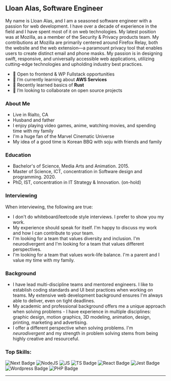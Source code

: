 ## Lloan Alas, Software Engineer

My name is Lloan Alas, and I am a seasoned software engineer with a passion for web development. I have over a decade of experience in the field and I have spent most of it on web technologies. My latest position was at Mozilla, as a member of the Security & Privacy products team. My contributions at Mozilla are primarily centered around Firefox Relay, both the website and the web extension—a paramount privacy tool that enables users to create distinct email and phone masks. My passion is in designing swift, responsive, and universally accessible web applications, utilizing cutting-edge technologies and upholding industry best practices.

- 🔭 Open to frontend & WP Fullstack opportunities
- 🌱 I’m currently learning about **AWS Services**
- 🎉 Recently learned basics of **Rust**
- 👯 I’m looking to collaborate on open source projects 

### About Me
- Live in Rialto, CA
- Husband and father
- I enjoy playing video games, anime, watching movies, and spending time with my family
- I'm a huge fan of the Marvel Cinematic Universe
- My idea of a good time is Korean BBQ with soju with friends and family 

### Education 
- Bachelor's of Science, Media Arts and Animation. 2015.
- Master of Science, ICT, concentration in Software design and programming. 2020.
- PhD, IST, concentration in IT Strategy & Innovation. (on-hold)

### Interviewing

When interviewing, the following are true: 

-  I don't do whiteboard/leetcode style interviews. I prefer to show you my work.
-  My experience should speak for itself. I'm happy to discuss my work and how I can contribute to your team.
-  I'm looking for a team that values diversity and inclusion. I'm neurodivergent and I'm looking for a team that values different perspectives.
-  I'm looking for a team that values work-life balance. I'm a parent and I value my time with my family.

### Background
- I have lead multi-discipline teams and mentored engineers. I like to establish coding standards and UI best practices when working on teams. My extensive web development background ensures I'm always able to deliver, even on tight deadlines.
- ️My academic and professional background offers me a unique approach when solving problems - I have experience in multiple disciplines: graphic design, motion graphics, 3D modeling, animation, design, printing, marketing and advertising. 
- I offer a different perspective when solving problems. I'm *neurodivergent* and my strength in problem solving stems from being highly creative and resourceful. 
 
### Top Skills:
![Next Badge](https://img.shields.io/badge/Next-white?style=for-the-badge&logo=next.js&logoColor=black) 
![NodeJS](https://img.shields.io/badge/node.js-white?style=for-the-badge&logo=node.js&logoColor=6DA55F) 
![JS](https://img.shields.io/badge/javascript-white?style=for-the-badge&logo=javascript) 
![TS Badge](https://img.shields.io/badge/typescript-white?style=for-the-badge&logo=typescript&logoColor=blue) 
![React Badge](https://img.shields.io/badge/react-white?style=for-the-badge&logo=react&logoColor=58c4dc)
![Jest Badge](https://img.shields.io/badge/jest-white?style=for-the-badge&logo=jest&logoColor=99425B)
![Wordpress Badge](https://img.shields.io/badge/wordpress-white?style=for-the-badge&logo=wordpress&logoColor=blue)
![PHP Badge](https://img.shields.io/badge/PHP-white?style=for-the-badge&logo=php)
 
---
